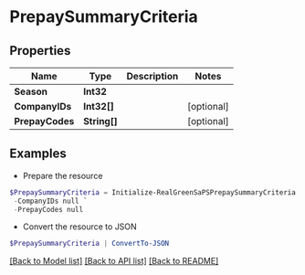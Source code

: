 # PrepaySummaryCriteria
## Properties

Name | Type | Description | Notes
------------ | ------------- | ------------- | -------------
**Season** | **Int32** |  | 
**CompanyIDs** | **Int32[]** |  | [optional] 
**PrepayCodes** | **String[]** |  | [optional] 

## Examples

- Prepare the resource
```powershell
$PrepaySummaryCriteria = Initialize-RealGreenSaPSPrepaySummaryCriteria  -Season null `
 -CompanyIDs null `
 -PrepayCodes null
```

- Convert the resource to JSON
```powershell
$PrepaySummaryCriteria | ConvertTo-JSON
```

[[Back to Model list]](../README.md#documentation-for-models) [[Back to API list]](../README.md#documentation-for-api-endpoints) [[Back to README]](../README.md)

